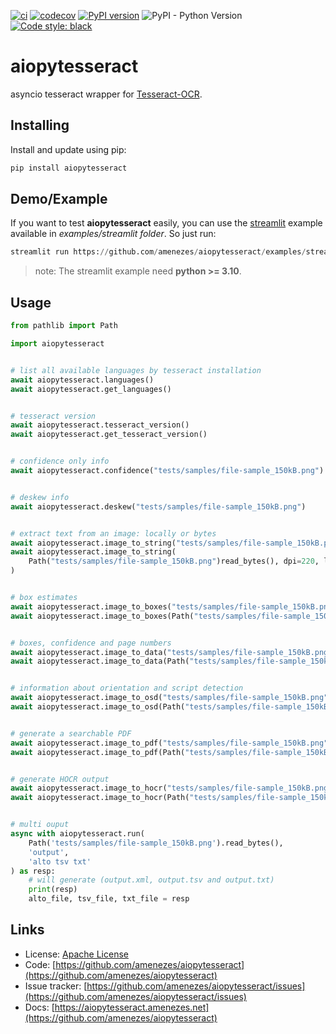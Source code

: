 [![ci](https://github.com/amenezes/aiopytesseract/actions/workflows/ci.yml/badge.svg)](https://github.com/amenezes/aiopytesseract/actions/workflows/ci.yml)
[![codecov](https://codecov.io/gh/amenezes/aiopytesseract/branch/master/graph/badge.svg)](https://codecov.io/gh/amenezes/aiopytesseract)
[![PyPI version](https://badge.fury.io/py/aiopytesseract.svg)](https://badge.fury.io/py/aiopytesseract)
![PyPI - Python Version](https://img.shields.io/pypi/pyversions/aiopytesseract)
[![Code style: black](https://img.shields.io/badge/code%20style-black-000000.svg)](https://github.com/psf/black)

# aiopytesseract

asyncio tesseract wrapper for [Tesseract-OCR](https://tesseract-ocr.github.io/tessdoc/).

## Installing

Install and update using pip:

````bash
pip install aiopytesseract
````

## Demo/Example

If you want to test **aiopytesseract** easily, you can use the [streamlit](https://streamlit.io) example available in *examples/streamlit folder*. So just run:

```python
streamlit run https://github.com/amenezes/aiopytesseract/examples/streamlit/app.py
```

> note: The streamlit example need **python >= 3.10**.

## Usage

```python
from pathlib import Path

import aiopytesseract


# list all available languages by tesseract installation
await aiopytesseract.languages()
await aiopytesseract.get_languages()


# tesseract version
await aiopytesseract.tesseract_version()
await aiopytesseract.get_tesseract_version()


# confidence only info
await aiopytesseract.confidence("tests/samples/file-sample_150kB.png")


# deskew info
await aiopytesseract.deskew("tests/samples/file-sample_150kB.png")


# extract text from an image: locally or bytes
await aiopytesseract.image_to_string("tests/samples/file-sample_150kB.png")
await aiopytesseract.image_to_string(
	Path("tests/samples/file-sample_150kB.png")read_bytes(), dpi=220, lang='eng+por'
)


# box estimates
await aiopytesseract.image_to_boxes("tests/samples/file-sample_150kB.png")
await aiopytesseract.image_to_boxes(Path("tests/samples/file-sample_150kB.png")


# boxes, confidence and page numbers
await aiopytesseract.image_to_data("tests/samples/file-sample_150kB.png")
await aiopytesseract.image_to_data(Path("tests/samples/file-sample_150kB.png")


# information about orientation and script detection
await aiopytesseract.image_to_osd("tests/samples/file-sample_150kB.png")
await aiopytesseract.image_to_osd(Path("tests/samples/file-sample_150kB.png")


# generate a searchable PDF
await aiopytesseract.image_to_pdf("tests/samples/file-sample_150kB.png")
await aiopytesseract.image_to_pdf(Path("tests/samples/file-sample_150kB.png")


# generate HOCR output
await aiopytesseract.image_to_hocr("tests/samples/file-sample_150kB.png")
await aiopytesseract.image_to_hocr(Path("tests/samples/file-sample_150kB.png")


# multi ouput
async with aiopytesseract.run(
	Path('tests/samples/file-sample_150kB.png').read_bytes(),
	'output',
	'alto tsv txt'
) as resp:
	# will generate (output.xml, output.tsv and output.txt)
	print(resp)
	alto_file, tsv_file, txt_file = resp
```

## Links

- License: [Apache License](https://choosealicense.com/licenses/apache-2.0/)
- Code: [https://github.com/amenezes/aiopytesseract](https://github.com/amenezes/aiopytesseract)
- Issue tracker: [https://github.com/amenezes/aiopytesseract/issues](https://github.com/amenezes/aiopytesseract/issues)
- Docs: [https://aiopytesseract.amenezes.net](https://github.com/amenezes/aiopytesseract)
